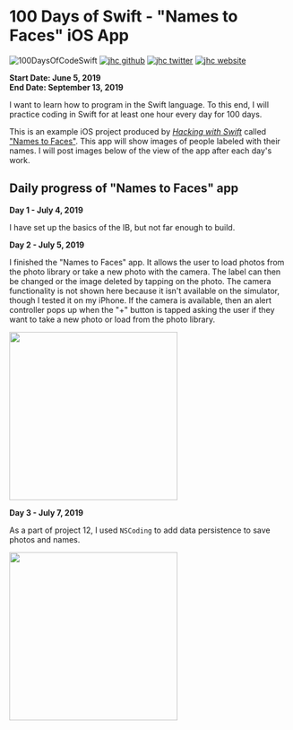 # 100 Days of Swift - "Names to Faces" iOS App

![100DaysOfCodeSwift](https://img.shields.io/badge/100DaysOfCode-Swift-FA7343.svg?style=flat&logo=swift)
[![jhc github](https://img.shields.io/badge/GitHub-jhrcook-lightgrey.svg?style=flat&logo=github)](https://github.com/jhrcook)
[![jhc twitter](https://img.shields.io/badge/Twitter-JoshDoesaThing-00aced.svg?style=flat&logo=twitter)](https://twitter.com/JoshDoesa)
[![jhc website](https://img.shields.io/badge/Website-JoshDoesaThing-5087B2.svg?style=flat&logo=telegram)](https://www.joshdoesathing.com)

**Start Date: June 5, 2019  
End Date: September 13, 2019**

I want to learn how to program in the Swift language. To this end, I will practice coding in Swift for at least one hour every day for 100 days.

This is an example iOS project produced by [*Hacking with Swift*](https://www.hackingwithswift.com/read) called ["Names to Faces"](https://www.hackingwithswift.com/read/10/overview). This app will show images of people labeled with their names. I will post images below of the view of the app after each day's work.

## Daily progress of "Names to Faces" app

**Day 1 - July 4, 2019**

I have set up the basics of the IB, but not far enough to build.

**Day 2 - July 5, 2019**

I finished the "Names to Faces" app. It allows the user to load photos from the photo library or take a new photo with the camera. The label can then be changed or the image deleted by tapping on the photo. The camera functionality is not shown here because it isn't available on the simulator, though I tested it on my iPhone. If the camera is available, then an alert controller pops up when the "+" button is tapped asking the user if they want to take a new photo or load from the photo library.

<img src="progress_screenshots/Jul-05-2019 09-31-13.gif" width="300"/>

**Day 3 - July 7, 2019**

As a part of project 12, I used `NSCoding` to add data persistence to save photos and names.

<img src="progress_screenshots/Jul-07-2019 21-14-20.gif" width="300"/>
